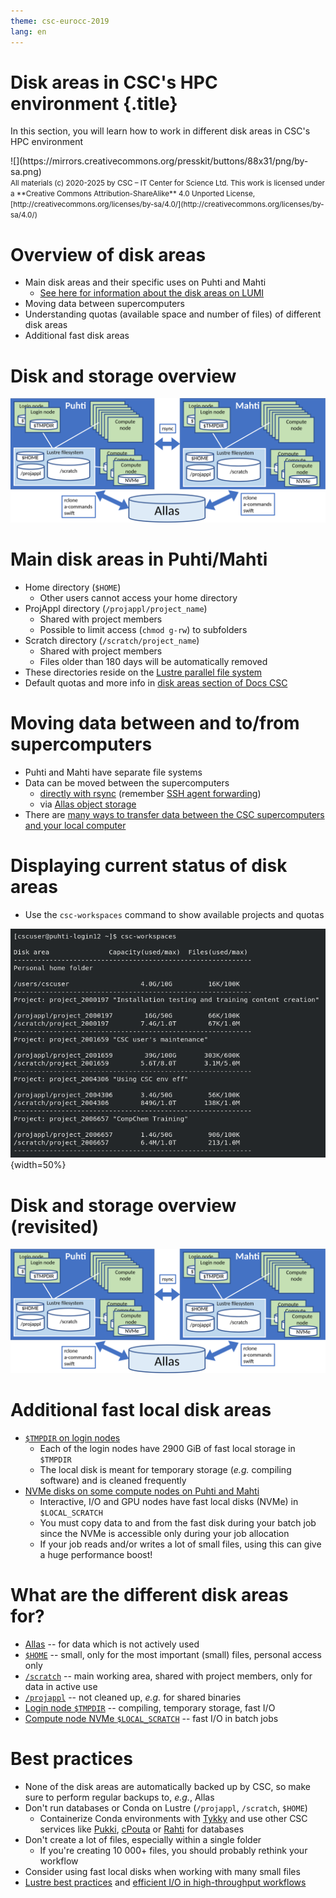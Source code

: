 ```yaml
---
theme: csc-eurocc-2019
lang: en
---
```


# Disk areas in CSC's HPC environment {.title}
In this section, you will learn how to work in different disk areas in CSC's HPC environment

<div class="column">
![](https://mirrors.creativecommons.org/presskit/buttons/88x31/png/by-sa.png)
</div>
<div class="column">
<small>
All materials (c) 2020-2025 by CSC – IT Center for Science Ltd.
This work is licensed under a **Creative Commons Attribution-ShareAlike** 4.0
Unported License, [http://creativecommons.org/licenses/by-sa/4.0/](http://creativecommons.org/licenses/by-sa/4.0/)
</small>
</div>

# Overview of disk areas

- Main disk areas and their specific uses on Puhti and Mahti
   - [See here for information about the disk areas on LUMI](https://docs.lumi-supercomputer.eu/storage/)
- Moving data between supercomputers
- Understanding quotas (available space and number of files) of different disk areas
- Additional fast disk areas

# Disk and storage overview  

![](./img/disk-systems-new.png)

# Main disk areas in Puhti/Mahti

- Home directory (`$HOME`)
    - Other users cannot access your home directory
- ProjAppl directory (`/projappl/project_name`)
    - Shared with project members
    - Possible to limit access (`chmod g-rw`) to subfolders
- Scratch directory (`/scratch/project_name`)
    - Shared with project members
    - Files older than 180 days will be automatically removed
- These directories reside on the [Lustre parallel file system](https://docs.csc.fi/computing/lustre/)
- Default quotas and more info in [disk areas section of Docs CSC](https://docs.csc.fi/computing/disk/)

# Moving data between and to/from supercomputers

- Puhti and Mahti have separate file systems
- Data can be moved between the supercomputers
    - [directly with rsync](https://docs.csc.fi/data/moving/rsync/) (remember [SSH agent forwarding](https://docs.csc.fi/computing/connecting/ssh-unix/#ssh-agent-forwarding))
    - via [Allas object storage](https://docs.csc.fi/data/Allas/)
- There are [many ways to transfer data between the CSC supercomputers and your local computer](https://docs.csc.fi/data/moving/)

# Displaying current status of disk areas

- Use the `csc-workspaces` command to show available projects and quotas

![](./img/disk_status.png){width=50%}

# Disk and storage overview (revisited) 

![](./img/disk-systems-new.png)

# Additional fast local disk areas 

- [`$TMPDIR` on login nodes](https://docs.csc.fi/computing/disk/#login-nodes)
    - Each of the login nodes have 2900 GiB of fast local storage in `$TMPDIR`
    - The local disk is meant for temporary storage (_e.g._ compiling software) and is cleaned frequently
- [NVMe disks on some compute nodes on Puhti and Mahti](https://docs.csc.fi/computing/disk/#compute-nodes-with-local-ssd-nvme-disks)
    - Interactive, I/O and GPU nodes have fast local disks (NVMe) in `$LOCAL_SCRATCH`
    - You must copy data to and from the fast disk during your batch job since the NVMe is accessible only during your job allocation
    - If your job reads and/or writes a lot of small files, using this can give a huge performance boost!

# What are the different disk areas for?

- [Allas](https://docs.csc.fi/data/Allas/) -- for data which is not actively used
- [`$HOME`](https://docs.csc.fi/computing/disk/#home-directory) -- small, only for the most important (small) files, personal access only
- [`/scratch`](https://docs.csc.fi/computing/disk/#scratch-directory) -- main working area, shared with project members, only for data in active use
- [`/projappl`](https://docs.csc.fi/computing/disk/#projappl-directory) -- not cleaned up, _e.g._ for shared binaries
- [Login node `$TMPDIR`](https://docs.csc.fi/computing/disk/#login-nodes) -- compiling, temporary storage, fast I/O
- [Compute node NVMe `$LOCAL_SCRATCH`](https://docs.csc.fi/computing/disk/#compute-nodes-with-local-ssd-nvme-disks) -- fast I/O in batch jobs

# Best practices

- None of the disk areas are automatically backed up by CSC, so make sure to perform regular backups to, _e.g._, Allas
- Don't run databases or Conda on Lustre (`/projappl`, `/scratch`, `$HOME`)
    - Containerize Conda environments with [Tykky](https://docs.csc.fi/computing/containers/tykky/) and use other CSC services like [Pukki](https://docs.csc.fi/cloud/dbaas/), [cPouta](https://docs.csc.fi/cloud/pouta/) or [Rahti](https://docs.csc.fi/cloud/rahti/) for databases
- Don't create a lot of files, especially within a single folder
    - If you're creating 10 000+ files, you should probably rethink your workflow
- Consider using fast local disks when working with many small files
- [Lustre best practices](https://docs.csc.fi/computing/lustre/#best-practices) and [efficient I/O in high-throughput workflows](https://docs.csc.fi/computing/running/throughput/#inputoutput-efficiency)
